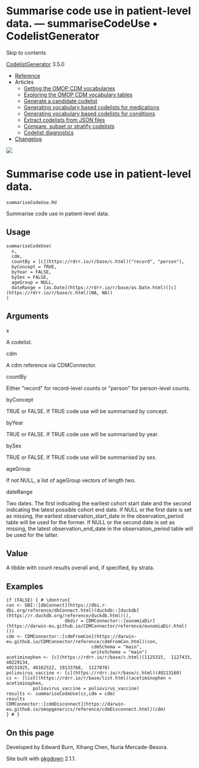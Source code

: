 # Summarise code use in patient-level data. — summariseCodeUse • CodelistGenerator

Skip to contents

[CodelistGenerator](../index.html) 3.5.0

  * [Reference](../reference/index.html)
  * Articles
    * [Getting the OMOP CDM vocabularies](../articles/a01_GettingOmopCdmVocabularies.html)
    * [Exploring the OMOP CDM vocabulary tables](../articles/a02_ExploreCDMvocabulary.html)
    * [Generate a candidate codelist](../articles/a03_GenerateCandidateCodelist.html)
    * [Generating vocabulary based codelists for medications](../articles/a04_GenerateVocabularyBasedCodelist.html)
    * [Generating vocabulary based codelists for conditions](../articles/a04b_icd_codes.html)
    * [Extract codelists from JSON files](../articles/a05_ExtractCodelistFromJSONfile.html)
    * [Compare, subset or stratify codelists](../articles/a06_CreateSubsetsFromCodelist.html)
    * [Codelist diagnostics](../articles/a07_RunCodelistDiagnostics.html)
  * [Changelog](../news/index.html)




![](../logo.png)

# Summarise code use in patient-level data.

`summariseCodeUse.Rd`

Summarise code use in patient-level data.

## Usage
    
    
    summariseCodeUse(
      x,
      cdm,
      countBy = [c](https://rdrr.io/r/base/c.html)("record", "person"),
      byConcept = TRUE,
      byYear = FALSE,
      bySex = FALSE,
      ageGroup = NULL,
      dateRange = [as.Date](https://rdrr.io/r/base/as.Date.html)([c](https://rdrr.io/r/base/c.html)(NA, NA))
    )

## Arguments

x
    

A codelist.

cdm
    

A cdm reference via CDMConnector.

countBy
    

Either "record" for record-level counts or "person" for person-level counts.

byConcept
    

TRUE or FALSE. If TRUE code use will be summarised by concept.

byYear
    

TRUE or FALSE. If TRUE code use will be summarised by year.

bySex
    

TRUE or FALSE. If TRUE code use will be summarised by sex.

ageGroup
    

If not NULL, a list of ageGroup vectors of length two.

dateRange
    

Two dates. The first indicating the earliest cohort start date and the second indicating the latest possible cohort end date. If NULL or the first date is set as missing, the earliest observation_start_date in the observation_period table will be used for the former. If NULL or the second date is set as missing, the latest observation_end_date in the observation_period table will be used for the latter.

## Value

A tibble with count results overall and, if specified, by strata.

## Examples
    
    
    if (FALSE) { # \dontrun{
    con <- DBI::[dbConnect](https://dbi.r-dbi.org/reference/dbConnect.html)(duckdb::[duckdb](https://r.duckdb.org/reference/duckdb.html)(),
                          dbdir = CDMConnector::[eunomiaDir](https://darwin-eu.github.io/CDMConnector/reference/eunomiaDir.html)())
    cdm <- CDMConnector::[cdmFromCon](https://darwin-eu.github.io/CDMConnector/reference/cdmFromCon.html)(con,
                                    cdmSchema = "main",
                                    writeSchema = "main")
    acetiminophen <- [c](https://rdrr.io/r/base/c.html)(1125315,  1127433, 40229134,
    40231925, 40162522, 19133768,  1127078)
    poliovirus_vaccine <- [c](https://rdrr.io/r/base/c.html)(40213160)
    cs <- [list](https://rdrr.io/r/base/list.html)(acetiminophen = acetiminophen,
              poliovirus_vaccine = poliovirus_vaccine)
    results <- summariseCodeUse(cs,cdm = cdm)
    results
    CDMConnector::[cdmDisconnect](https://darwin-eu.github.io/omopgenerics/reference/cdmDisconnect.html)(cdm)
    } # }
    
    

## On this page

Developed by Edward Burn, Xihang Chen, Nuria Mercade-Besora.

Site built with [pkgdown](https://pkgdown.r-lib.org/) 2.1.1.
